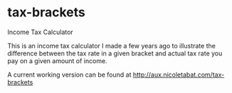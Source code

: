 # tax-brackets
 Income Tax Calculator
 
 This is an income tax calculator I made a few years ago to illustrate the difference between the tax rate in a given bracket and actual tax rate you pay on a given amount of income.
 
 A current working version can be found at http://aux.nicoletabat.com/tax-brackets
